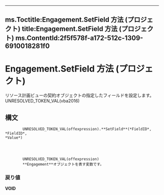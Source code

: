 

---
ms.Toctitle:Engagement.SetField 方法 (プロジェクト)
title:Engagement.SetField 方法 (プロジェクト)
ms.ContentId:2f5f578f-a172-512c-1309-6910018281f0
---
# Engagement.SetField 方法 (プロジェクト)




リソース計画ビューの契約オブジェクトの指定したフィールドを設定します。 UNRESOLVED_TOKEN_VAL(vba2016)

## 構文

            UNRESOLVED_TOKEN_VAL(offexpression).**SetField**(*FieldID*, 
    *FieldID*, 
    *Value*)




            UNRESOLVED_TOKEN_VAL(offexpression)
            **Engagement**オブジェクトを表す変数です。

### 戻り値
**VOID**






